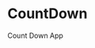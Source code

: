 # CountDown
 Count Down App
     
           
                                                        
                                                                      
                                                                   
                                                           
                                                    
                                  
                    
              
    
 
   
